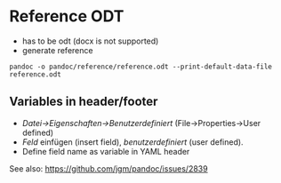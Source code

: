 # Reference ODT

- has to be odt (docx is not supported)
- generate reference

```
pandoc -o pandoc/reference/reference.odt --print-default-data-file reference.odt
```

## Variables in header/footer

- *Datei-\>Eigenschaften-\>Benutzerdefiniert* (File-\>Properties-\>User defined)
- *Feld* einfügen (insert field), *benutzerdefiniert* (user defined).
- Define field name as variable in YAML header

See also: https://github.com/jgm/pandoc/issues/2839
